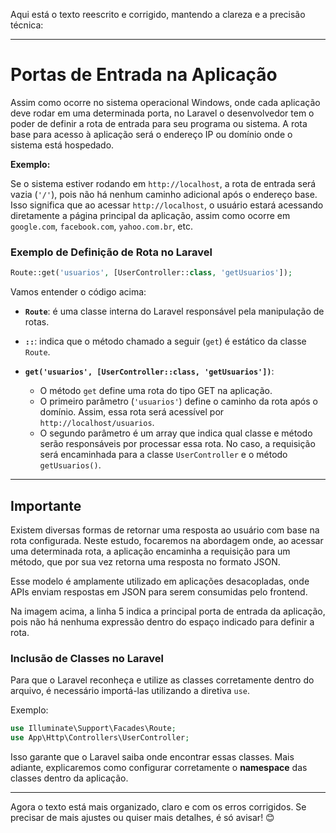 Aqui está o texto reescrito e corrigido, mantendo a clareza e a precisão técnica:  

---

# **Portas de Entrada na Aplicação**  

Assim como ocorre no sistema operacional Windows, onde cada aplicação deve rodar em uma determinada porta, no Laravel o desenvolvedor tem o poder de definir a rota de entrada para seu programa ou sistema. A rota base para acesso à aplicação será o endereço IP ou domínio onde o sistema está hospedado.  

**Exemplo:**  

Se o sistema estiver rodando em `http://localhost`, a rota de entrada será vazia (`'/'`), pois não há nenhum caminho adicional após o endereço base. Isso significa que ao acessar `http://localhost`, o usuário estará acessando diretamente a página principal da aplicação, assim como ocorre em `google.com`, `facebook.com`, `yahoo.com.br`, etc.  

### **Exemplo de Definição de Rota no Laravel**  

```php
Route::get('usuarios', [UserController::class, 'getUsuarios']);
```  

Vamos entender o código acima:  

- **`Route`**: é uma classe interna do Laravel responsável pela manipulação de rotas.  
- **`::`**: indica que o método chamado a seguir (`get`) é estático da classe `Route`.  
- **`get('usuarios', [UserController::class, 'getUsuarios'])`**:  

  - O método `get` define uma rota do tipo GET na aplicação.  
  - O primeiro parâmetro (`'usuarios'`) define o caminho da rota após o domínio. Assim, essa rota será acessível por `http://localhost/usuarios`.  
  - O segundo parâmetro é um array que indica qual classe e método serão responsáveis por processar essa rota. No caso, a requisição será encaminhada para a classe `UserController` e o método `getUsuarios()`.  

---

## **Importante**  

Existem diversas formas de retornar uma resposta ao usuário com base na rota configurada. Neste estudo, focaremos na abordagem onde, ao acessar uma determinada rota, a aplicação encaminha a requisição para um método, que por sua vez retorna uma resposta no formato JSON.  

Esse modelo é amplamente utilizado em aplicações desacopladas, onde APIs enviam respostas em JSON para serem consumidas pelo frontend.  

Na imagem acima, a linha 5 indica a principal porta de entrada da aplicação, pois não há nenhuma expressão dentro do espaço indicado para definir a rota.  

### **Inclusão de Classes no Laravel**  

Para que o Laravel reconheça e utilize as classes corretamente dentro do arquivo, é necessário importá-las utilizando a diretiva `use`.  

Exemplo:  

```php
use Illuminate\Support\Facades\Route;
use App\Http\Controllers\UserController;
```  

Isso garante que o Laravel saiba onde encontrar essas classes. Mais adiante, explicaremos como configurar corretamente o **namespace** das classes dentro da aplicação.  

---

Agora o texto está mais organizado, claro e com os erros corrigidos. Se precisar de mais ajustes ou quiser mais detalhes, é só avisar! 😊